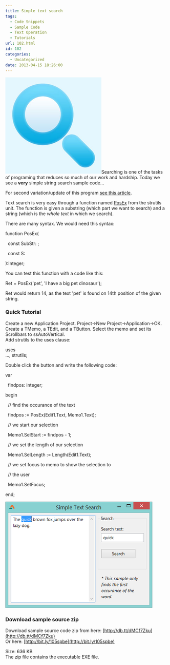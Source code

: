 ```yaml
---
title: Simple text search
tags:
  - Code Snippets
  - Sample Code
  - Text Operation
  - Tutorials
url: 102.html
id: 102
categories:
  - Uncategorized
date: 2013-04-15 18:26:00
---
```


![](simple-text-search/search.jpg)Searching is one of the tasks of programing that reduces so much of our work and hardship. Today we see a **very** simple string search sample code...  
  
For second variation/update of this program [see this article](http://lazplanet.blogspot.com/2013/04/search-text-all-words.html).  
  
Text search is very easy through a function named [PosEx](http://www.freepascal.org/docs-html/rtl/strutils/posex.html) from the strutils unit. The function is given a substring (which part we want to search) and a string (which is the _whole text_ in which we search).  
  
There are many syntax. We would need this syntax:  
  
  

function PosEx(  
  
  const SubStr: ;  
  
  const S:  
  
):Integer;

  
You can test this function with a code like this:  

Ret = PosEx('pet', 'I have a big pet dinosaur');

  
Ret would return 14, as the text 'pet' is found on 14th position of the given string.  

### Quick Tutorial

Create a new Application Project. Project->New Project->Application->OK.  
Create a TMemo, a TEdit, and a TButton. Select the memo and set its Scrollbars to ssAutoVertical.  
Add strutils to the uses clause:  

uses  
..., strutils;

  
Double click the button and write the following code:  

var  
  
  findpos: integer;  
  
begin  
  
  // find the occurance of the text  
  
  findpos := PosEx(Edit1.Text, Memo1.Text);  
  
  
  
  // we start our selection  
  
  Memo1.SelStart := findpos - 1;  
  
  // we set the length of our selection  
  
  Memo1.SelLength := Length(Edit1.Text);  
  
  
  
  // we set focus to memo to show the selection to  
  
  // the user  
  
  Memo1.SetFocus;  
  
end;  

![](simple-text-search/Simple-text-search-lazarus.gif)

  

### Download sample source zip

Download sample source code zip from here: [http://db.tt/dMCf7Zku](http://db.tt/dMCf7Zku)  
Or here: [http://bit.ly/105spbe](http://bit.ly/105spbe)  
  
Size: 636 KB  
The zip file contains the executable EXE file.